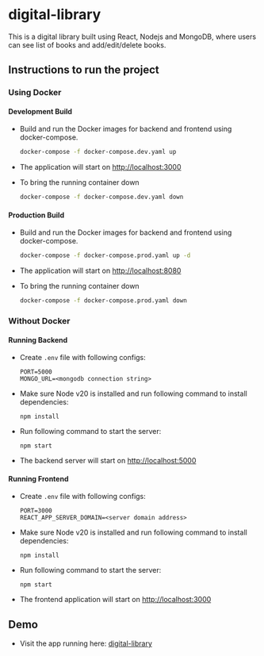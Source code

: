 # digital-library
This is a digital library built using React, Nodejs and MongoDB, where users can see list of books and add/edit/delete books.

## Instructions to run the project
### Using Docker
#### Development Build
* Build and run the Docker images for backend and frontend using docker-compose.
    ```bash
    docker-compose -f docker-compose.dev.yaml up
    ```
* The application will start on [http://localhost:3000](http://localhost:3000)

* To bring the running container down
    ```bash
    docker-compose -f docker-compose.dev.yaml down
    ```
#### Production Build
* Build and run the Docker images for backend and frontend using docker-compose.
    ```bash
    docker-compose -f docker-compose.prod.yaml up -d
    ```
* The application will start on [http://localhost:8080](http://localhost:8080)

* To bring the running container down
    ```bash
    docker-compose -f docker-compose.prod.yaml down
    ```

### Without Docker
#### Running Backend
* Create `.env` file with following configs:
    ```
    PORT=5000
    MONGO_URL=<mongodb connection string>
    ```
* Make sure Node v20 is installed and run following command to install dependencies:
    ```
    npm install
    ```
* Run following command to start the server:
    ```
    npm start
    ```
* The backend server will start on [http://localhost:5000](http://localhost:5000)

#### Running Frontend
* Create `.env` file with following configs:
    ```
    PORT=3000
    REACT_APP_SERVER_DOMAIN=<server domain address>
    ```
* Make sure Node v20 is installed and run following command to install dependencies:
    ```
    npm install
    ```
* Run following command to start the server:
    ```
    npm start
    ```
* The frontend application will start on [http://localhost:3000](http://localhost:3000)

## Demo
* Visit the app running here: [digital-library](https://digital-library-g2rl.onrender.com/)